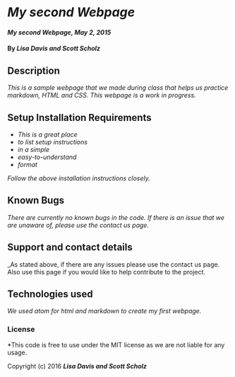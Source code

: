 # _My second Webpage_

#### _My second Webpage, May 2, 2015_

#### By _**Lisa Davis and Scott Scholz**_

## Description

_This is a sample webpage that we made during class that helps us practice markdown, HTML and CSS. This webpage is a work in progress._

## Setup Installation Requirements

* _This is a great place_
* _to list setup instructions_
* _in a simple_
* _easy-to-understand_
* _format_

_Follow the above installation instructions closely._

## Known Bugs

_There are currently no known bugs in the code. If there is an issue that we are unaware of, please use the contact us page._

## Support and contact details

_As stated above, if there are any issues please use the contact us page. Also use this page if you would like to help contribute to the project.

## Technologies used

_We used atom for html and markdown to create my first webpage._

### License

*This code is free to use under the MIT license as we are not liable for any usage.

Copyright (c) 2016 **_Lisa Davis and Scott Scholz_**
